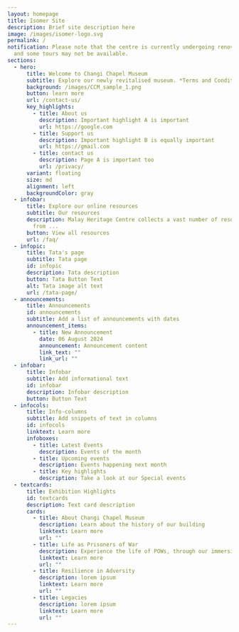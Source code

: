 ```yaml
---
layout: homepage
title: Isomer Site
description: Brief site description here
image: /images/isomer-logo.svg
permalink: /
notification: Please note that the centre is currently undergoing renovations
  and some tours may not be available.
sections:
  - hero:
      title: Welcome to Changi Chapel Museum
      subtitle: Explore our newly revitalised museum. *Terms and Conditions apply.
      background: /images/CCM_sample_1.png
      button: learn more
      url: /contact-us/
      key_highlights:
        - title: About us
          description: Important highlight A is important
          url: https://google.com
        - title: Support us
          description: Important highlight B is equally important
          url: https://gmail.com
        - title: contact us
          description: Page A is important too
          url: /privacy/
      variant: floating
      size: md
      alignment: left
      backgroundColor: gray
  - infobar:
      title: Explore our online resources
      subtitle: Our resources
      description: Malay Heritage Centre collects a vast number of resources, spanning
        from ...
      button: View all resources
      url: /faq/
  - infopic:
      title: Tata's page
      subtitle: Tata page
      id: infopic
      description: Tata description
      button: Tata Button Text
      alt: Tata image alt text
      url: /tata-page/
  - announcements:
      title: Announcements
      id: announcements
      subtitle: Add a list of announcements with dates
      announcement_items:
        - title: New Announcement
          date: 06 August 2024
          announcement: Announcement content
          link_text: ""
          link_url: ""
  - infobar:
      title: Infobar
      subtitle: Add informational text
      id: infobar
      description: Infobar description
      button: Button Text
  - infocols:
      title: Info-columns
      subtitle: Add snippets of text in columns
      id: infocols
      linktext: Learn more
      infoboxes:
        - title: Latest Events
          description: Events of the month
        - title: Upcoming events
          description: Events happening next month
        - title: Key highlights
          description: Take a look at our Special events
  - textcards:
      title: Exhibition Highlights
      id: textcards
      description: Text card description
      cards:
        - title: About Changi Chapel Museum
          description: Learn about the history of our building
          linktext: Learn more
          url: ""
        - title: Life as Prisoners of War
          description: Experience the life of POWs, through our immersive exhibitions
          linktext: Learn more
          url: ""
        - title: Resilience in Adversity
          description: lorem ipsum
          linktext: Learn more
          url: ""
        - title: Legacies
          description: lorem ipsum
          linktext: Learn more
          url: ""
---
```

